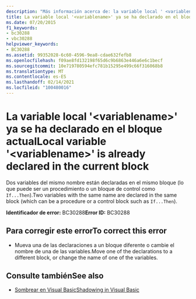 ```yaml
---
description: "Más información acerca de: la variable local ' <variablename> ' ya se ha declarado en el bloque actual"
title: La variable local '<variablename>' ya se ha declarado en el bloque actual
ms.date: 07/20/2015
f1_keywords:
- bc30288
- vbc30288
helpviewer_keywords:
- BC30288
ms.assetid: 99352028-6c60-4596-9ea8-cdae632fefb8
ms.openlocfilehash: f09ae8fd132198f65d6c9b6863e446a6e6c1becf
ms.sourcegitcommit: 10e719780594efc781b15295e499c66f316068b8
ms.translationtype: MT
ms.contentlocale: es-ES
ms.lasthandoff: 02/14/2021
ms.locfileid: "100480016"
---
```

# <a name="local-variable-variablename-is-already-declared-in-the-current-block"></a><span data-ttu-id="043d5-103">La variable local '\<variablename>' ya se ha declarado en el bloque actual</span><span class="sxs-lookup"><span data-stu-id="043d5-103">Local variable '\<variablename>' is already declared in the current block</span></span>

<span data-ttu-id="043d5-104">Dos variables del mismo nombre están declaradas en el mismo bloque (lo que puede ser un procedimiento o un bloque de control como `If...Then`).</span><span class="sxs-lookup"><span data-stu-id="043d5-104">Two variables with the same name are declared in the same block (which can be a procedure or a control block such as `If...Then`).</span></span>  
  
 <span data-ttu-id="043d5-105">**Identificador de error:** BC30288</span><span class="sxs-lookup"><span data-stu-id="043d5-105">**Error ID:** BC30288</span></span>  
  
## <a name="to-correct-this-error"></a><span data-ttu-id="043d5-106">Para corregir este error</span><span class="sxs-lookup"><span data-stu-id="043d5-106">To correct this error</span></span>  
  
- <span data-ttu-id="043d5-107">Mueva una de las declaraciones a un bloque diferente o cambie el nombre de una de las variables.</span><span class="sxs-lookup"><span data-stu-id="043d5-107">Move one of the declarations to a different block, or change the name of one of the variables.</span></span>  
  
## <a name="see-also"></a><span data-ttu-id="043d5-108">Consulte también</span><span class="sxs-lookup"><span data-stu-id="043d5-108">See also</span></span>

- [<span data-ttu-id="043d5-109">Sombrear en Visual Basic</span><span class="sxs-lookup"><span data-stu-id="043d5-109">Shadowing in Visual Basic</span></span>](../programming-guide/language-features/declared-elements/shadowing.md)
